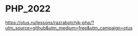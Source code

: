 # PHP_2022

https://otus.ru/lessons/razrabotchik-php/?utm_source=github&utm_medium=free&utm_campaign=otus

